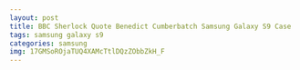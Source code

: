```yaml
---
layout: post
title: BBC Sherlock Quote Benedict Cumberbatch Samsung Galaxy S9 Case
tags: samsung galaxy s9
categories: samsung
img: 17GMSoROjaTUQ4XAMcTtlDQzZObbZkH_F
---
```

